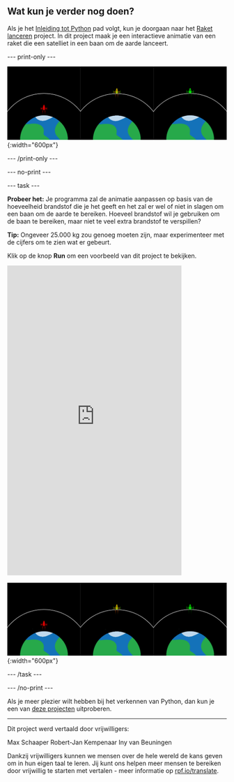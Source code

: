 ## Wat kun je verder nog doen?

Als je het [Inleiding tot Python](https://projects.raspberrypi.org/nl-NL/raspberrypi/python-intro) pad volgt, kun je doorgaan naar het [Raket lanceren](https://projects.raspberrypi.org/nl-NL/projects/rocket-launch) project. In dit project maak je een interactieve animatie van een raket die een satelliet in een baan om de aarde lanceert.

--- print-only ---

![Raket lancering-project.](images/showcase_rocket.png){:width="600px"}

--- /print-only ---

--- no-print ---

--- task ---

**Probeer het:** Je programma zal de animatie aanpassen op basis van de hoeveelheid brandstof die je het geeft en het zal er wel of niet in slagen om een baan om de aarde te bereiken. Hoeveel brandstof wil je gebruiken om de baan te bereiken, maar niet te veel extra brandstof te verspillen?

**Tip:** Ongeveer 25.000 kg zou genoeg moeten zijn, maar experimenteer met de cijfers om te zien wat er gebeurt.

Klik op de knop **Run** om een voorbeeld van dit project te bekijken.

<iframe src="https://editor.raspberrypi.org/nl-NL/embed/viewer/rocket-launch-example" width="400" height="710" frameborder="0" marginwidth="0" marginheight="0" allowfullscreen>
</iframe>

![Raket lancering-project](images/showcase_rocket.png){:width="600px"}

--- /task ---

--- /no-print ---

Als je meer plezier wilt hebben bij het verkennen van Python, dan kun je een van [deze projecten](https://projects.raspberrypi.org/nl-NL/projects?software%5B%5D=python) uitproberen.

***

Dit project werd vertaald door vrijwilligers:

Max Schaaper
Robert-Jan Kempenaar
Iny van Beuningen

Dankzij vrijwilligers kunnen we mensen over de hele wereld de kans geven om in hun eigen taal te leren. Jij kunt ons helpen meer mensen te bereiken door vrijwillig te starten met vertalen - meer informatie op [rpf.io/translate](https://rpf.io/translate).
